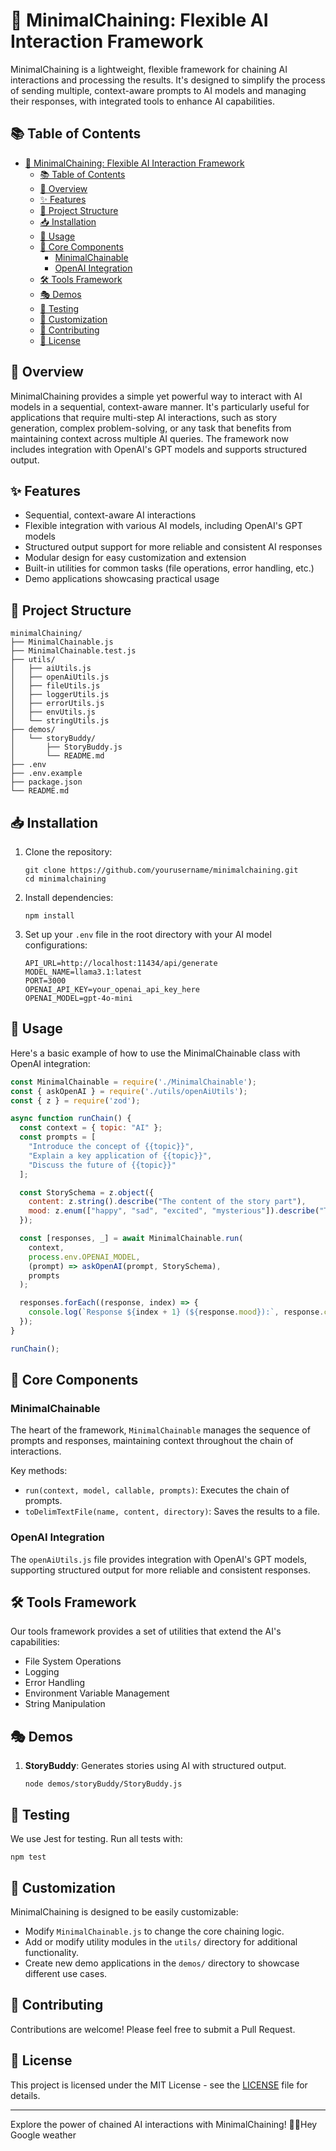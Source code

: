 # 🔗 MinimalChaining: Flexible AI Interaction Framework

MinimalChaining is a lightweight, flexible framework for chaining AI interactions and processing the results. It's designed to simplify the process of sending multiple, context-aware prompts to AI models and managing their responses, with integrated tools to enhance AI capabilities.

## 📚 Table of Contents

- [🔗 MinimalChaining: Flexible AI Interaction Framework](#-minimalchaining-flexible-ai-interaction-framework)
  - [📚 Table of Contents](#-table-of-contents)
  - [🌟 Overview](#-overview)
  - [✨ Features](#-features)
  - [📁 Project Structure](#-project-structure)
  - [📥 Installation](#-installation)
  - [🚀 Usage](#-usage)
  - [🧠 Core Components](#-core-components)
    - [MinimalChainable](#minimalchainable)
    - [OpenAI Integration](#openai-integration)
  - [🛠 Tools Framework](#-tools-framework)
  - [🎭 Demos](#-demos)
  - [🧪 Testing](#-testing)
  - [🎨 Customization](#-customization)
  - [🤝 Contributing](#-contributing)
  - [📄 License](#-license)

## 🌟 Overview

MinimalChaining provides a simple yet powerful way to interact with AI models in a sequential, context-aware manner. It's particularly useful for applications that require multi-step AI interactions, such as story generation, complex problem-solving, or any task that benefits from maintaining context across multiple AI queries. The framework now includes integration with OpenAI's GPT models and supports structured output.

## ✨ Features

- Sequential, context-aware AI interactions
- Flexible integration with various AI models, including OpenAI's GPT models
- Structured output support for more reliable and consistent AI responses
- Modular design for easy customization and extension
- Built-in utilities for common tasks (file operations, error handling, etc.)
- Demo applications showcasing practical usage

## 📁 Project Structure

```
minimalChaining/
├── MinimalChainable.js
├── MinimalChainable.test.js
├── utils/
│   ├── aiUtils.js
│   ├── openAiUtils.js
│   ├── fileUtils.js
│   ├── loggerUtils.js
│   ├── errorUtils.js
│   ├── envUtils.js
│   └── stringUtils.js
├── demos/
│   └── storyBuddy/
│       ├── StoryBuddy.js
│       └── README.md
├── .env
├── .env.example
├── package.json
└── README.md
```

## 📥 Installation

1. Clone the repository:
   ```
   git clone https://github.com/yourusername/minimalchaining.git
   cd minimalchaining
   ```

2. Install dependencies:
   ```
   npm install
   ```

3. Set up your `.env` file in the root directory with your AI model configurations:
   ```
   API_URL=http://localhost:11434/api/generate
   MODEL_NAME=llama3.1:latest
   PORT=3000
   OPENAI_API_KEY=your_openai_api_key_here
   OPENAI_MODEL=gpt-4o-mini
   ```

## 🚀 Usage

Here's a basic example of how to use the MinimalChainable class with OpenAI integration:

```javascript
const MinimalChainable = require('./MinimalChainable');
const { askOpenAI } = require('./utils/openAiUtils');
const { z } = require('zod');

async function runChain() {
  const context = { topic: "AI" };
  const prompts = [
    "Introduce the concept of {{topic}}",
    "Explain a key application of {{topic}}",
    "Discuss the future of {{topic}}"
  ];

  const StorySchema = z.object({
    content: z.string().describe("The content of the story part"),
    mood: z.enum(["happy", "sad", "excited", "mysterious"]).describe("The mood of this part of the story")
  });

  const [responses, _] = await MinimalChainable.run(
    context,
    process.env.OPENAI_MODEL,
    (prompt) => askOpenAI(prompt, StorySchema),
    prompts
  );

  responses.forEach((response, index) => {
    console.log(`Response ${index + 1} (${response.mood}):`, response.content);
  });
}

runChain();
```

## 🧠 Core Components

### MinimalChainable

The heart of the framework, `MinimalChainable` manages the sequence of prompts and responses, maintaining context throughout the chain of interactions.

Key methods:
- `run(context, model, callable, prompts)`: Executes the chain of prompts.
- `toDelimTextFile(name, content, directory)`: Saves the results to a file.

### OpenAI Integration

The `openAiUtils.js` file provides integration with OpenAI's GPT models, supporting structured output for more reliable and consistent responses.

## 🛠 Tools Framework

Our tools framework provides a set of utilities that extend the AI's capabilities:

- File System Operations
- Logging
- Error Handling
- Environment Variable Management
- String Manipulation

## 🎭 Demos

1. **StoryBuddy**: Generates stories using AI with structured output.
   ```
   node demos/storyBuddy/StoryBuddy.js
   ```

## 🧪 Testing

We use Jest for testing. Run all tests with:

```
npm test
```

## 🎨 Customization

MinimalChaining is designed to be easily customizable:

- Modify `MinimalChainable.js` to change the core chaining logic.
- Add or modify utility modules in the `utils/` directory for additional functionality.
- Create new demo applications in the `demos/` directory to showcase different use cases.

## 🤝 Contributing

Contributions are welcome! Please feel free to submit a Pull Request.

## 📄 License

This project is licensed under the MIT License - see the [LICENSE](LICENSE) file for details.

---

Explore the power of chained AI interactions with MinimalChaining! 🚀🔗Hey Google weather